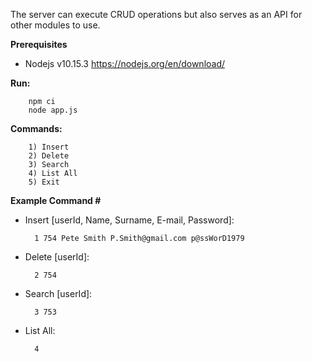 The server can execute CRUD operations but also serves as an API for other modules to use.

**Prerequisites**
* Nodejs v10.15.3 https://nodejs.org/en/download/

**Run:**
```
    npm ci
    node app.js
```

**Commands:**
```
    1) Insert
    2) Delete
    3) Search
    4) List All
    5) Exit
```

**Example Command #**
    
* Insert [userId, Name, Surname, E-mail, Password]:
    
        1 754 Pete Smith P.Smith@gmail.com p@ssWorD1979
    
* Delete [userId]:

        2 754
    
* Search [userId]:
    
        3 753
    
* List All:
        
        4

